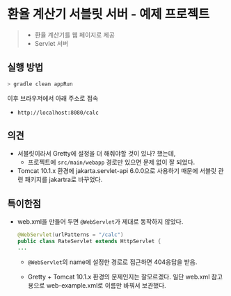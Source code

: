 # 환율 계산기 서블릿 서버 - 예제 프로젝트

> * 환율 계산기를 웹 페이지로 제공
> * Servlet 서버



## 실행 방법

```bash
> gradle clean appRun
```

이후 브라우저에서 아래 주소로 접속

* `http://localhost:8080/calc`



## 의견

* 서블릿이라서 Gretty에 설정을 더 해줘야할 것이 있나? 했는데,
  * 프로젝트에 `src/main/webapp` 경로만 있으면 문제 없이 잘 되었다.
* Tomcat 10.1.x 환경에 jakarta.servlet-api 6.0.0으로 사용하기 때문에 서블릿 관련 패키지를 jakartra로 바꾸었다.



## 특이한점

* web.xml을 만들어 두면 `@WebServlet`가 제대로 동작하지 않았다.  

  ```java
  @WebServlet(urlPatterns = "/calc")
  public class RateServlet extends HttpServlet {
  ...
  ```

  * `@WebServlet`의 name에 설정한 경로로 접근하면 404응답을 받음.

  * Gretty + Tomcat 10.1.x 환경의 문제인지는 잘모르겠다. 일단 web.xml 참고용으로 web-example.xml로 이름만 바꿔서 보관했다.

    
